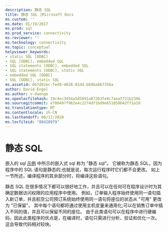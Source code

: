 ```yaml
---
description: 静态 SQL
title: 静态 SQL |Microsoft Docs
ms.custom: ''
ms.date: 01/19/2017
ms.prod: sql
ms.prod_service: connectivity
ms.reviewer: ''
ms.technology: connectivity
ms.topic: conceptual
helpviewer_keywords:
- static SQL [ODBC]
- SQL [ODBC], embedded SQL
- SQL statements [ODBC], embedded SQL
- SQL statements [ODBC], static SQL
- embedded SQL [ODBC]
- SQL [ODBC], static SQL
ms.assetid: 667d92ec-fed9-4028-81d4-bb9ba867356a
author: David-Engel
ms.author: v-daenge
ms.openlocfilehash: 19c4ec3454a5d5891a87203fe8c7aeaff21b239b
ms.sourcegitcommit: e700497f962e4c2274df16d9e651059b42ff1a10
ms.translationtype: MT
ms.contentlocale: zh-CN
ms.lasthandoff: 08/17/2020
ms.locfileid: "88428979"
---
```

# <a name="static-sql"></a>静态 SQL
嵌入的 sql [示例](../../odbc/reference/embedded-sql-example.md) 中所示的嵌入式 sql 称为 "静态 sql"。 它被称为静态 SQL，因为程序中的 SQL 语句是静态的;也就是说，每次运行程序时它们都不会更改。 如上一节所述，编译程序的其余部分时，将编译这些语句。  
  
 静态 SQL 在很多情况下都可以很好地工作，并且可以在任何可在程序设计时为其确定数据访问权限的应用程序中使用。 例如，订单输入程序始终使用同一语句插入新订单，并且航空公司预订系统始终使用同一语句将座位的状态从 "可用" 更改为 "已保留"。 其中每个语句都将通过使用主机变量来通用化;可以在销售订单中插入不同的值，并且可以保留不同的座位。 由于此类语句可以在程序中进行硬编码，因此此类程序的优点是，在编译时，语句只需进行分析、验证和优化一次。 这会导致代码相对较快。
